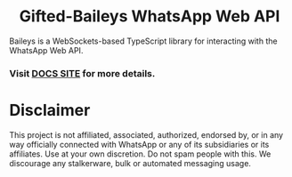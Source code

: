 # <div align='center'>Gifted-Baileys WhatsApp Web API</div>

Baileys is a WebSockets-based TypeScript library for interacting with the WhatsApp Web API.

### Visit **[DOCS SITE](https://baileys.giftedtech.web.id)** for more details.

# Disclaimer
This project is not affiliated, associated, authorized, endorsed by, or in any way officially connected with WhatsApp or any of its subsidiaries or its affiliates.
Use at your own discretion. Do not spam people with this. We discourage any stalkerware, bulk or automated messaging usage.
